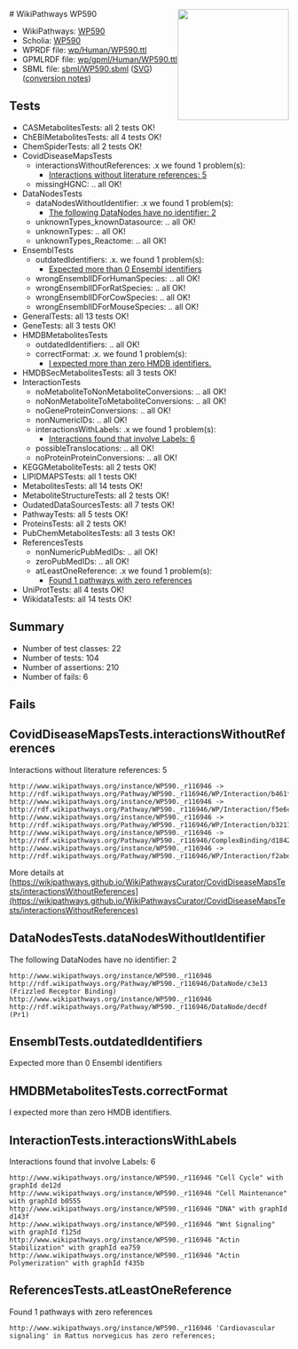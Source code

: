 <img style="float: right; width: 200px" src="../logo.png" />
# WikiPathways WP590

* WikiPathways: [WP590](https://identifiers.org/wikipathways:WP590)
* Scholia: [WP590](https://scholia.toolforge.org/wikipathways/WP590)
* WPRDF file: [wp/Human/WP590.ttl](../wp/Human/WP590.ttl)
* GPMLRDF file: [wp/gpml/Human/WP590.ttl](../wp/gpml/Human/WP590.ttl)
* SBML file: [sbml/WP590.sbml](../sbml/WP590.sbml) ([SVG](../sbml/WP590.svg)) ([conversion notes](../sbml/WP590.txt))

## Tests
* CASMetabolitesTests: all 2 tests OK!
* ChEBIMetabolitesTests: all 4 tests OK!
* ChemSpiderTests: all 2 tests OK!
* CovidDiseaseMapsTests
    * interactionsWithoutReferences: .x we found 1 problem(s):
        * [Interactions without literature references: 5](#2e295933)
    * missingHGNC: .. all OK!
* DataNodesTests
    * dataNodesWithoutIdentifier: .x we found 1 problem(s):
        * [The following DataNodes have no identifier: 2](#d2d32fa1)
    * unknownTypes_knownDatasource: .. all OK!
    * unknownTypes: .. all OK!
    * unknownTypes_Reactome: .. all OK!
* EnsemblTests
    * outdatedIdentifiers: .x. we found 1 problem(s):
        * [Expected more than 0 Ensembl identifiers](#f44398b7)
    * wrongEnsemblIDForHumanSpecies: .. all OK!
    * wrongEnsemblIDForRatSpecies: .. all OK!
    * wrongEnsemblIDForCowSpecies: .. all OK!
    * wrongEnsemblIDForMouseSpecies: .. all OK!
* GeneralTests: all 13 tests OK!
* GeneTests: all 3 tests OK!
* HMDBMetabolitesTests
    * outdatedIdentifiers: .. all OK!
    * correctFormat: .x. we found 1 problem(s):
        * [I expected more than zero HMDB identifiers.](#ad154c1e)
* HMDBSecMetabolitesTests: all 3 tests OK!
* InteractionTests
    * noMetaboliteToNonMetaboliteConversions: .. all OK!
    * noNonMetaboliteToMetaboliteConversions: .. all OK!
    * noGeneProteinConversions: .. all OK!
    * nonNumericIDs: .. all OK!
    * interactionsWithLabels: .x we found 1 problem(s):
        * [Interactions found that involve Labels: 6](#630d267d)
    * possibleTranslocations: .. all OK!
    * noProteinProteinConversions: .. all OK!
* KEGGMetaboliteTests: all 2 tests OK!
* LIPIDMAPSTests: all 1 tests OK!
* MetabolitesTests: all 14 tests OK!
* MetaboliteStructureTests: all 2 tests OK!
* OudatedDataSourcesTests: all 7 tests OK!
* PathwayTests: all 5 tests OK!
* ProteinsTests: all 2 tests OK!
* PubChemMetabolitesTests: all 3 tests OK!
* ReferencesTests
    * nonNumericPubMedIDs: .. all OK!
    * zeroPubMedIDs: .. all OK!
    * atLeastOneReference: .x we found 1 problem(s):
        * [Found 1 pathways with zero references](#35eb778e)
* UniProtTests: all 4 tests OK!
* WikidataTests: all 14 tests OK!


## Summary

* Number of test classes: 22
* Number of tests: 104
* Number of assertions: 210
* Number of fails: 6

## Fails

<a name="2e295933" />

## CovidDiseaseMapsTests.interactionsWithoutReferences

Interactions without literature references: 5
```
http://www.wikipathways.org/instance/WP590._r116946 -> http://rdf.wikipathways.org/Pathway/WP590._r116946/WP/Interaction/b461f
http://www.wikipathways.org/instance/WP590._r116946 -> http://rdf.wikipathways.org/Pathway/WP590._r116946/WP/Interaction/f5e6c
http://www.wikipathways.org/instance/WP590._r116946 -> http://rdf.wikipathways.org/Pathway/WP590._r116946/WP/Interaction/b3211
http://www.wikipathways.org/instance/WP590._r116946 -> http://rdf.wikipathways.org/Pathway/WP590._r116946/ComplexBinding/d1842
http://www.wikipathways.org/instance/WP590._r116946 -> http://rdf.wikipathways.org/Pathway/WP590._r116946/WP/Interaction/f2abd
```

More details at [https://wikipathways.github.io/WikiPathwaysCurator/CovidDiseaseMapsTests/interactionsWithoutReferences](https://wikipathways.github.io/WikiPathwaysCurator/CovidDiseaseMapsTests/interactionsWithoutReferences)

<a name="d2d32fa1" />

## DataNodesTests.dataNodesWithoutIdentifier

The following DataNodes have no identifier: 2
```
http://www.wikipathways.org/instance/WP590._r116946 http://rdf.wikipathways.org/Pathway/WP590._r116946/DataNode/c3e13 (Frizzled Receptor Binding)
http://www.wikipathways.org/instance/WP590._r116946 http://rdf.wikipathways.org/Pathway/WP590._r116946/DataNode/decdf (Pr1)
```

<a name="f44398b7" />

## EnsemblTests.outdatedIdentifiers

Expected more than 0 Ensembl identifiers
<a name="ad154c1e" />

## HMDBMetabolitesTests.correctFormat

I expected more than zero HMDB identifiers.
<a name="630d267d" />

## InteractionTests.interactionsWithLabels

Interactions found that involve Labels: 6
```
http://www.wikipathways.org/instance/WP590._r116946 "Cell Cycle" with graphId de12d
http://www.wikipathways.org/instance/WP590._r116946 "Cell Maintenance" with graphId b0555
http://www.wikipathways.org/instance/WP590._r116946 "DNA" with graphId d143f
http://www.wikipathways.org/instance/WP590._r116946 "Wnt Signaling" with graphId f125d
http://www.wikipathways.org/instance/WP590._r116946 "Actin Stabilization" with graphId ea759
http://www.wikipathways.org/instance/WP590._r116946 "Actin Polymerization" with graphId f435b
```

<a name="35eb778e" />

## ReferencesTests.atLeastOneReference

Found 1 pathways with zero references
```
http://www.wikipathways.org/instance/WP590._r116946 'Cardiovascular signaling' in Rattus norvegicus has zero references; 
```

